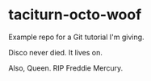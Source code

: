 # taciturn-octo-woof
Example repo for a Git tutorial I'm giving.

Disco never died.  It lives on.

Also, Queen.  RIP Freddie Mercury.
